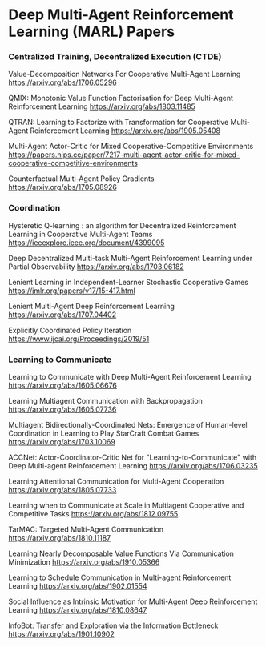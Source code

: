 # Deep Multi-Agent Reinforcement Learning (MARL) Papers

### Centralized Training, Decentralized Execution (CTDE)

Value-Decomposition Networks For Cooperative Multi-Agent Learning
https://arxiv.org/abs/1706.05296

QMIX: Monotonic Value Function Factorisation for Deep Multi-Agent Reinforcement Learning
https://arxiv.org/abs/1803.11485

QTRAN: Learning to Factorize with Transformation for Cooperative Multi-Agent Reinforcement Learning
https://arxiv.org/abs/1905.05408

Multi-Agent Actor-Critic for Mixed Cooperative-Competitive Environments
https://papers.nips.cc/paper/7217-multi-agent-actor-critic-for-mixed-cooperative-competitive-environments

Counterfactual Multi-Agent Policy Gradients
https://arxiv.org/abs/1705.08926



### Coordination

Hysteretic Q-learning : an algorithm for Decentralized Reinforcement Learning in Cooperative Multi-Agent Teams
https://ieeexplore.ieee.org/document/4399095

Deep Decentralized Multi-task Multi-Agent Reinforcement Learning under Partial Observability
https://arxiv.org/abs/1703.06182

Lenient Learning in Independent-Learner Stochastic Cooperative Games
https://jmlr.org/papers/v17/15-417.html

Lenient Multi-Agent Deep Reinforcement Learning
https://arxiv.org/abs/1707.04402

Explicitly Coordinated Policy Iteration
https://www.ijcai.org/Proceedings/2019/51



### Learning to Communicate

Learning to Communicate with Deep Multi-Agent Reinforcement Learning
https://arxiv.org/abs/1605.06676

Learning Multiagent Communication with Backpropagation
https://arxiv.org/abs/1605.07736

Multiagent Bidirectionally-Coordinated Nets: Emergence of Human-level Coordination in Learning to Play StarCraft Combat Games
https://arxiv.org/abs/1703.10069

ACCNet: Actor-Coordinator-Critic Net for "Learning-to-Communicate" with Deep Multi-agent Reinforcement Learning
https://arxiv.org/abs/1706.03235

Learning Attentional Communication for Multi-Agent Cooperation
https://arxiv.org/abs/1805.07733

Learning when to Communicate at Scale in Multiagent Cooperative and Competitive Tasks
https://arxiv.org/abs/1812.09755

TarMAC: Targeted Multi-Agent Communication
https://arxiv.org/abs/1810.11187

Learning Nearly Decomposable Value Functions Via Communication Minimization
https://arxiv.org/abs/1910.05366

Learning to Schedule Communication in Multi-agent Reinforcement Learning
https://arxiv.org/abs/1902.01554

Social Influence as Intrinsic Motivation for Multi-Agent Deep Reinforcement Learning
https://arxiv.org/abs/1810.08647

InfoBot: Transfer and Exploration via the Information Bottleneck
https://arxiv.org/abs/1901.10902



